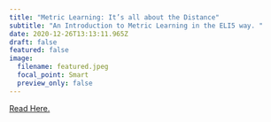 ```yaml
---
title: "Metric Learning: It’s all about the Distance"
subtitle: "An Introduction to Metric Learning in the ELI5 way. "
date: 2020-12-26T13:13:11.965Z
draft: false
featured: false
image:
  filename: featured.jpeg
  focal_point: Smart
  preview_only: false
---
```

[Read Here. ](https://medium.com/vlgiitr/metric-learning-its-all-about-the-distance-143a199ab7a5)